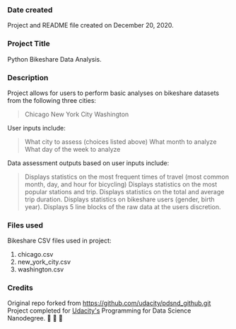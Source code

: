 ### Date created
Project and README file created on December 20, 2020.

### Project Title
Python Bikeshare Data Analysis.

### Description
Project allows for users to perform basic analyses on bikeshare datasets
from the following three cities:
>Chicago
>New York City
>Washington

User inputs include:
>What city to assess (choices listed above)
>What month to analyze
>What day of the week to analyze

Data assessment outputs based on user inputs include:
>Displays statistics on the most frequent times of travel (most common month, day, and hour for bicycling)
>Displays statistics on the most popular stations and trip.
>Displays statistics on the total and average trip duration.
>Displays statistics on bikeshare users (gender, birth year).
>Displays 5 line blocks of the raw data at the users discretion.

### Files used
Bikeshare CSV files used in project:
1. chicago.csv
2. new_york_city.csv
3. washington.csv

### Credits
Original repo forked from https://github.com/udacity/pdsnd_github.git
Project completed for [Udacity's](https://www.udacity.com/) Programming for Data Science Nanodegree.
:metal: :metal: :metal:
